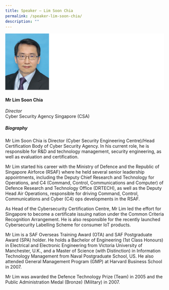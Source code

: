 ```yaml
---
title: Speaker – Lim Soon Chia
permalink: /speaker-lim-soon-chia/
description: ""
---
```

![](/images/Speakers/Lim%20Soon%20Chia.jpg)

#### **Mr Lim Soon Chia**

*Director*  
Cyber Security Agency Singapore (CSA)

##### **Biography**
Mr Lim Soon Chia is Director (Cyber Security Engineering Centre)/Head Certification Body of Cyber Security Agency. In his current role, he is responsible for R&D and technology management, security engineering, as well as evaluation and certification.  

Mr Lim started his career with the Ministry of Defence and the Republic of Singapore Airforce (RSAF) where he held several senior leadership appointments, including the Deputy Chief Research and Technology for Operations, and C4 (Command, Control, Communications and Computer) of Defence Research and Technology Office (DRTECH), as well as the Deputy Head Air Operations, responsible for driving Command, Control, Communications and Cyber (C4) ops developments in the RSAF.
 
As Head of the Cybersecurity Certification Centre, Mr Lim led the effort for Singapore to become a certificate issuing nation under the Common Criteria Recognition Arrangement. He is also responsible for the recently launched Cybersecurity Labelling Scheme for consumer IoT products.    
 
Mr Lim is a SAF Overseas Training Award (OTA) and SAF Postgraduate Award (SPA) holder.  He holds a Bachelor of Engineering (1st Class Honours) in Electrical and Electronic Engineering from Victoria University of Manchester, U.K., and a Master of Science (with Distinction) in Information Technology Management from Naval Postgraduate School, US. He also attended General Management Program (GMP) at Harvard Business School in 2007.
 
Mr Lim was awarded the Defence Technology Prize (Team) in 2005 and the Public Administration Medal (Bronze) (Military) in 2007.